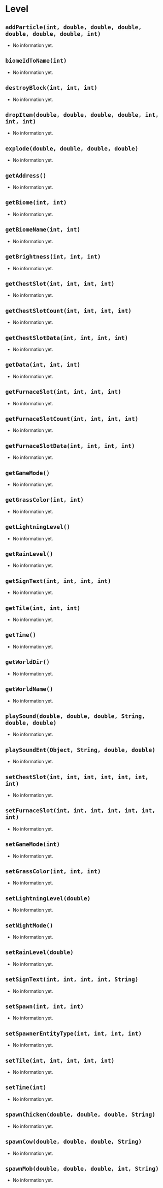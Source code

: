 # Level
## `addParticle(int, double, double, double, double, double, double, int)`
- No information yet.

## `biomeIdToName(int)`
- No information yet.

## `destroyBlock(int, int, int)`
- No information yet.

## `dropItem(double, double, double, double, int, int, int)`
- No information yet.

## `explode(double, double, double, double)`
- No information yet.

## `getAddress()`
- No information yet.

## `getBiome(int, int)`
- No information yet.

## `getBiomeName(int, int)`
- No information yet.

## `getBrightness(int, int, int)`
- No information yet.

## `getChestSlot(int, int, int, int)`
- No information yet.

## `getChestSlotCount(int, int, int, int)`
- No information yet.

## `getChestSlotData(int, int, int, int)`
- No information yet.

## `getData(int, int, int)`
- No information yet.

## `getFurnaceSlot(int, int, int, int)`
- No information yet.

## `getFurnaceSlotCount(int, int, int, int)`
- No information yet.

## `getFurnaceSlotData(int, int, int, int)`
- No information yet.

## `getGameMode()`
- No information yet.

## `getGrassColor(int, int)`
- No information yet.

## `getLightningLevel()`
- No information yet.

## `getRainLevel()`
- No information yet.

## `getSignText(int, int, int, int)`
- No information yet.

## `getTile(int, int, int)`
- No information yet.

## `getTime()`
- No information yet.

## `getWorldDir()`
- No information yet.

## `getWorldName()`
- No information yet.

## `playSound(double, double, double, String, double, double)`
- No information yet.

## `playSoundEnt(Object, String, double, double)`
- No information yet.

## `setChestSlot(int, int, int, int, int, int, int)`
- No information yet.

## `setFurnaceSlot(int, int, int, int, int, int, int)`
- No information yet.

## `setGameMode(int)`
- No information yet.

## `setGrassColor(int, int, int)`
- No information yet.

## `setLightningLevel(double)`
- No information yet.

## `setNightMode()`
- No information yet.

## `setRainLevel(double)`
- No information yet.

## `setSignText(int, int, int, int, String)`
- No information yet.

## `setSpawn(int, int, int)`
- No information yet.

## `setSpawnerEntityType(int, int, int, int)`
- No information yet.

## `setTile(int, int, int, int, int)`
- No information yet.

## `setTime(int)`
- No information yet.

## `spawnChicken(double, double, double, String)`
- No information yet.

## `spawnCow(double, double, double, String)`
- No information yet.

## `spawnMob(double, double, double, int, String)`
- No information yet.
